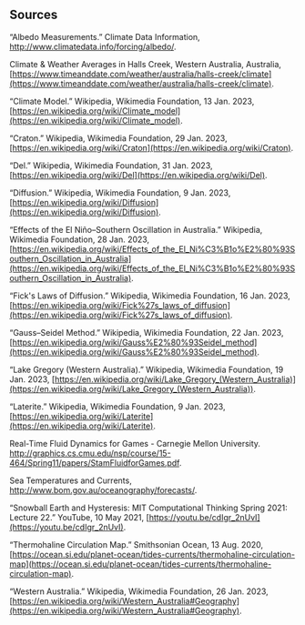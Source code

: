 
## Sources 

“Albedo Measurements.” Climate Data Information, http://www.climatedata.info/forcing/albedo/. 

Climate &amp; Weather Averages in Halls Creek, Western Australia, Australia, [https://www.timeanddate.com/weather/australia/halls-creek/climate](https://www.timeanddate.com/weather/australia/halls-creek/climate). 

“Climate Model.” Wikipedia, Wikimedia Foundation, 13 Jan. 2023, [https://en.wikipedia.org/wiki/Climate_model](https://en.wikipedia.org/wiki/Climate_model). 

“Craton.” Wikipedia, Wikimedia Foundation, 29 Jan. 2023, [https://en.wikipedia.org/wiki/Craton](https://en.wikipedia.org/wiki/Craton). 

“Del.” Wikipedia, Wikimedia Foundation, 31 Jan. 2023, [https://en.wikipedia.org/wiki/Del](https://en.wikipedia.org/wiki/Del). 

“Diffusion.” Wikipedia, Wikimedia Foundation, 9 Jan. 2023, [https://en.wikipedia.org/wiki/Diffusion](https://en.wikipedia.org/wiki/Diffusion). 

“Effects of the El Niño–Southern Oscillation in Australia.” Wikipedia, Wikimedia Foundation, 28 Jan. 2023, [https://en.wikipedia.org/wiki/Effects_of_the_El_Ni%C3%B1o%E2%80%93Southern_Oscillation_in_Australia](https://en.wikipedia.org/wiki/Effects_of_the_El_Ni%C3%B1o%E2%80%93Southern_Oscillation_in_Australia). 

“Fick's Laws of Diffusion.” Wikipedia, Wikimedia Foundation, 16 Jan. 2023, [https://en.wikipedia.org/wiki/Fick%27s_laws_of_diffusion](https://en.wikipedia.org/wiki/Fick%27s_laws_of_diffusion). 

“Gauss–Seidel Method.” Wikipedia, Wikimedia Foundation, 22 Jan. 2023, [https://en.wikipedia.org/wiki/Gauss%E2%80%93Seidel_method](https://en.wikipedia.org/wiki/Gauss%E2%80%93Seidel_method). 

“Lake Gregory (Western Australia).” Wikipedia, Wikimedia Foundation, 19 Jan. 2023, [https://en.wikipedia.org/wiki/Lake_Gregory_(Western_Australia)](https://en.wikipedia.org/wiki/Lake_Gregory_(Western_Australia)). 

“Laterite.” Wikipedia, Wikimedia Foundation, 9 Jan. 2023, [https://en.wikipedia.org/wiki/Laterite](https://en.wikipedia.org/wiki/Laterite). 

Real-Time Fluid Dynamics for Games - Carnegie Mellon University. http://graphics.cs.cmu.edu/nsp/course/15-464/Spring11/papers/StamFluidforGames.pdf. 

Sea Temperatures and Currents, http://www.bom.gov.au/oceanography/forecasts/. 

“Snowball Earth and Hysteresis: MIT Computational Thinking Spring 2021: Lecture 22.” YouTube, 10 May 2021, [https://youtu.be/cdIgr_2nUvI](https://youtu.be/cdIgr_2nUvI). 

“Thermohaline Circulation Map.” Smithsonian Ocean, 13 Aug. 2020, [https://ocean.si.edu/planet-ocean/tides-currents/thermohaline-circulation-map](https://ocean.si.edu/planet-ocean/tides-currents/thermohaline-circulation-map). 

“Western Australia.” Wikipedia, Wikimedia Foundation, 26 Jan. 2023, [https://en.wikipedia.org/wiki/Western_Australia#Geography](https://en.wikipedia.org/wiki/Western_Australia#Geography). 
